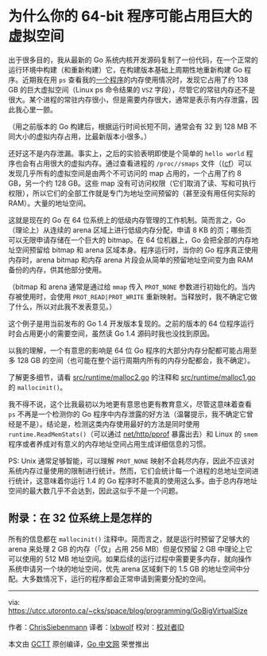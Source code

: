 # 为什么你的 64-bit 程序可能占用巨大的虚拟空间

出于很多目的，我从最新的 Go 系统内核开发源码复制了一份代码，在一个正常的运行环境中构建（和重新构建）它，在构建版本基础上周期性地重新构建 Go 程序。近期我在用 `ps` 查看我的[一个程序](https://github.com/siebenmann/smtpd/)的内存使用情况时，发现它占用了约 138 GB 的巨大虚拟空间（Linux ps 命令结果的 `VSZ` 字段），尽管它的常驻内存还不是很大。某个进程的常驻内存很小，但是需要内存很大，通常是表示有内存泄露，因此我心里一颤。

（用之前版本的 Go 构建后，根据运行时间长短不同，通常会有 32 到 128 MB 不同大小的虚拟内存占用，比最新版本小很多。）

还好这不是内存泄漏。事实上，之后的实验表明即使是个简单的 `hello world` 程序也会有占用很大的虚拟内存。通过查看进程的 `/proc//smaps` 文件（([cf](https://utcc.utoronto.ca/~cks/space/blog/linux/SmapsFields)）可以发现几乎所有的虚拟空间是由两个不可访问的 map 占用的，一个占用了约 8 GB，另一个约 128 GB。这些 map 没有可访问权限（它们取消了读、写和可执行权限），所以它们的全部工作就是专门为地址空间预留的（甚至没有用任何实际的 RAM）。大量的地址空间。

这就是现在的 Go 在 64 位系统上的低级内存管理的工作机制。简而言之，Go （理论上）从连续的 arena 区域上进行低级内存分配，申请 8 KB 的页；哪些页可以无限申请存储在一个巨大的 bitmap。在 64 位机器上，Go 会把全部的内存地址空间预留给 bitmap 和 arena 区域本身。程序运行时，当你的 Go 程序真正使用内存时，arena bitmap 和内存 arena 片段会从简单的预留地址空间变为由 RAM 备份的内存，供其他部分使用。

（bitmap 和 arena 通常是通过给 `mmap` 传入 `PROT_NONE` 参数进行初始化的。当内存被使用时，会使用 `PROT_READ|PROT_WRITE` 重新映射。当释放时，我不确定它做了什么，所以对此我不发表意见。）

这个例子是用当前发布的 Go 1.4 开发版本复现的。之前的版本的 64 位程序运行时会占用更小的需要空间，虽然读 Go 1.4 源码时我也没找到原因。

以我的理解，一个有意思的影响是 64 位 Go 程序的大部分内存分配都可能占用至多 128 GB 的空间（也可能在整个运行周期内所有的内存分配都会，我不确定）。

了解更多细节，请看 [src/runtime/malloc2.go](https://github.com/golang/go/blob/master/src/runtime/malloc2.go) 的注释和 [src/runtime/malloc1.go](https://github.com/golang/go/blob/master/src/runtime/malloc1.go) 的 `mallocinit()`。

我不得不说，这个比我最初以为地更有意思也更有教育意义，尽管这意味着查看 `ps` 不再是一个检测你的 Go 程序中内存泄露的好方法（温馨提示，我不确定它曾经是不是）。结论是，检测这类内存使用最好的方法是同时使用 `runtime.ReadMemStats()`（可以通过 [net/http/pprof](http://golang.org/pkg/net/http/pprof/) 暴露出去）和 Linux 的 `smem` 程序或者养成对有意义的内存地址空间占用生成详细信息的习惯。

PS: Unix 通常足够智能，可以理解 `PROT_NONE` 映射不会耗尽内存，因此不应该对系统内存过量使用的限制进行统计。然而，它们会统计每一个进程的总地址空间进行统计，这意味着你运行 1.4 的 Go 程序时不能真的使用这么多。由于总内存地址空间的最大数几乎不会达到，因此这似乎不是一个问题。

## 附录：在 32 位系统上是怎样的

所有的信息都在 `mallocinit()` 注释中。简而言之，就是运行时预留了足够大的 arena 来处理 2 GB 的内存（「仅」占用 256 MB）但是仅预留 2 GB 中理论上它可以使用的 512 MB 地址空间。如果后续的运行过程中需要更多内存，就向操作系统申请另一个块的地址空间，优先 arena 区域剩下的 1.5 GB 的地址空间中分配。大多数情况下，运行的程序都会正常申请到需要分配的空间。

---

via: https://utcc.utoronto.ca/~cks/space/blog/programming/GoBigVirtualSize

作者：[ChrisSiebenmann](https://utcc.utoronto.ca/~cks/space/People/ChrisSiebenmann)
译者：[lxbwolf](https://github.com/lxbwolf)
校对：[校对者ID](https://github.com/校对者ID)

本文由 [GCTT](https://github.com/studygolang/GCTT) 原创编译，[Go 中文网](https://studygolang.com/) 荣誉推出
